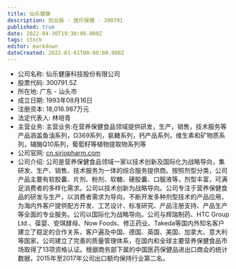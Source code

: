 ```yaml
---
title: 仙乐健康
description: 创业板 - 医疗保健 - 300791
published: true
date: 2022-04-30T19:30:00.000Z
tags: stock
editor: markdown
dateCreated: 2022-01-01T00:00:00.000Z
---
```


- 公司名称: 仙乐健康科技股份有限公司
- 股票代码: 300791.SZ
- 所在地: 广东 - 汕头市
- 成立日期: 1993年08月16日
- 注册资本: 18,016.987万元
- 法定代表人: 林培青
- 主营业务: 主营业务:在营养保健食品领域提供研发，生产，销售，技术服务等产品涵盖鱼油系列，Ω369系列，氨糖系列，钙产品系列，维生素和矿物质系列，辅酶Q10系列，葡萄籽等植物提取物系列等
- 公司官网: [cn.siriopharm.com](cn.siriopharm.com)
- 公司介绍: 公司是营养保健食品领域一家以技术创新及国际化为战略导向，集研发、生产、销售、技术服务为一体的综合服务提供商。按照剂型分类，公司产品主要有软胶囊、片剂、粉剂、软糖、硬胶囊、口服液等，剂型丰富，可满足消费者的多样化需求。公司以技术创新为战略导向。公司专注于营养保健食品的研发与生产，以消费者需求为导向，不断开发多种剂型技术的产品应用，为海内外客户提供配方开发、工艺设计、标准研究、产品注册支持、产品生产等全面的专业服务。公司以国际化为战略导向。公司与辉瑞制药、HTC Group Ltd.、葆婴、安琪酵母、Now Foods、修正药业、Takeda等国内外知名客户建立了稳定的合作关系，客户遍及中国、德国、英国、美国、加拿大、意大利等国家。公司建立了完善的质量管理体系，在国内和全球主要营养保健食品市场取得了13项资格认证。根据商务部下属的中国医药保健品进出口商会的统计数据，2015年至2017年公司出口额均保持行业第二名。


